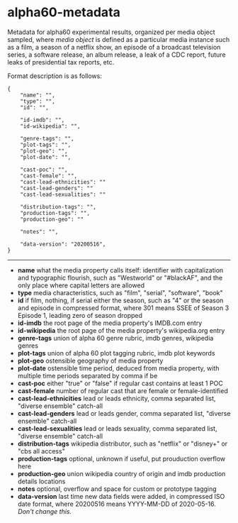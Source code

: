 # alpha60-metadata

Metadata for alpha60 experimental results, organized per media object sampled, where *media object* is defined as a particular media instance such as a film, a season of a netflix show, an episode of a broadcast television series, a software release, an album release, a leak of a CDC report, future leaks of presidential tax reports, etc.

Format description is as follows:

    {
        "name": "",
        "type": "",
        "id": "",

        "id-imdb": "",
        "id-wikipedia": "",

        "genre-tags": "",
        "plot-tags": "",
        "plot-geo": "",
        "plot-date": "",

        "cast-poc": "",
        "cast-female": "",
        "cast-lead-ethnicities": ""
        "cast-lead-genders": ""
        "cast-lead-sexualities": ""
        
        "distribution-tags": "",
        "production-tags": "",
        "production-geo": ""
        
        "notes": "",
        
        "data-version": "20200516",
    }
    
* * *
    

* __name__ what the media property calls itself: identifier with capitalization and typographic flourish, such as "Westworld" or "#blackAF", and the only place where capital letters are allowed
* __type__ media characteristics, such as "film", "serial", "software", "book"
* __id__ if film, nothing, if serial either the season, such as "4" or the season and episode in compressed format, where 301 means SSEE of Season 3 Episode 1, leading zero of season dropped
* __id-imdb__ the root page of the media property's IMDB.com entry
* __id-wikipedia__ the root page of the media property's wikipedia.org entry
* __genre-tags__ union of alpha 60 genre rubric, imdb genres, wikipedia genres
* __plot-tags__ union of alpha 60 plot tagging rubric, imdb plot keywords
* __plot-geo__ ostensible geography of media property
* __plot-date__ ostensible time period, deduced from media property, with multiple time periods separated by comma if be
* __cast-poc__ either "true" or "false" if regular cast contains at least 1 POC
* __cast-female__ number of regular cast that are female or female-identified
* __cast-lead-ethnicities__ lead or leads ethnicity, comma separated list, "diverse ensemble" catch-all
* __cast-lead-genders__ lead or leads gender, comma separated list, "diverse ensemble" catch-all
* __cast-lead-sexualities__ lead or leads sexuality, comma separated list, "diverse ensemble" catch-all
* __distribution-tags__ wikipedia distributor, such as "netflix" or "disney+" or "cbs all access"
* __production-tags__ optional, unknown if useful, put prouduction overflow here
* __production-geo__ union wikipedia country of origin and imdb production details locations 
* __notes__ optional, overflow and space for custom or prototype tagging 
* __data-version__ last time new data fields were added, in compressed ISO date format, where 20200516 means YYYY-MM-DD of 2020-05-16. *Don't change this.*
